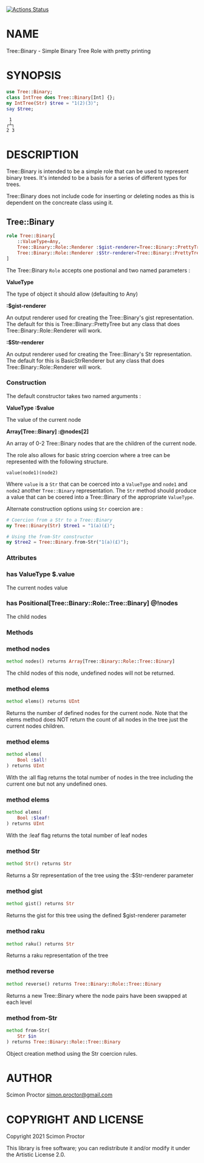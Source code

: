 [![Actions Status](https://github.com/Scimon/raku-BTree/workflows/test/badge.svg)](https://github.com/Scimon/raku-BTree/actions)

NAME
====

Tree::Binary - Simple Binary Tree Role with pretty printing

SYNOPSIS
========

```raku
use Tree::Binary;
class IntTree does Tree::Binary[Int] {};
my IntTree(Str) $tree = "1(2)(3)";
say $tree;
```

     1 
    ┌┴┐
    2 3

DESCRIPTION
===========

Tree::Binary is intended to be a simple role that can be used to represent binary trees. It's intended to be a basis for a series of different types for trees. 

Tree::Binary does not include code for inserting or deleting nodes as this is dependent on the concreate class using it. 

Tree::Binary
------------

```raku
role Tree::Binary[
    ::ValueType=Any,
    Tree::Binary::Role::Renderer :$gist-renderer=Tree::Binary::PrettyTree,
    Tree::Binary::Role::Renderer :$Str-renderer=Tree::Binary::PrettyTree,
]
```

The Tree::Binary `Role` accepts one postional and two named parameters : 

**ValueType**

The type of object it should allow (defaulting to Any)

**:$gist-renderer**

An output renderer used for creating the Tree::Binary's gist representation. The default for this is Tree::Binary::PrettyTree but any class that does Tree::Binary::Role::Renderer will work.

**:$Str-renderer**

An output renderer used for creating the Tree::Binary's Str representation. The default for this is BasicStrRenderer but any class that does Tree::Binary::Role::Renderer will work.

### Construction

The default constructor takes two named arguments :

**ValueType :$value**

The value of the current node

**Array[Tree::Binary] :@nodes[2]**

An array of 0-2 Tree::Binary nodes that are the children of the current node.

The role also allows for basic string coercion where a tree can be represented with the following structure.

    value(node1)(node2)

Where `value` is a `Str` that can be coerced into a `ValueType` and `node1` and `node2` another `Tree::Binary` representation. The `Str` method should produce a value that can be coered into a Tree::Binary of the appropriate `ValueType`.

Alternate construction options using `Str` coercion are :

```raku
# Coercion from a Str to a Tree::Binary
my Tree::Binary(Str) $tree1 = "1(a)(£)";

# Using the from-Str constructor
my $tree2 = Tree::Binary.from-Str("1(a)(£)");
```

### Attributes

### has ValueType $.value

The current nodes value

### has Positional[Tree::Binary::Role::Tree::Binary] @!nodes

The child nodes

### Methods

### method nodes

```raku
method nodes() returns Array[Tree::Binary::Role::Tree::Binary]
```

The child nodes of this node, undefined nodes will not be returned.

### method elems

```raku
method elems() returns UInt
```

Returns the number of defined nodes for the current node. Note that the elems method does NOT return the count of all nodes in the tree just the current nodes children.

### method elems

```raku
method elems(
    Bool :$all!
) returns UInt
```

With the :all flag returns the total number of nodes in the tree including the current one but not any undefined ones.

### method elems

```raku
method elems(
    Bool :$leaf!
) returns UInt
```

With the :leaf flag returns the total number of leaf nodes

### method Str

```raku
method Str() returns Str
```

Returns a Str representation of the tree using the :$Str-renderer parameter

### method gist

```raku
method gist() returns Str
```

Returns the gist for this tree using the defined $gist-renderer parameter

### method raku

```raku
method raku() returns Str
```

Returns a raku representation of the tree

### method reverse

```raku
method reverse() returns Tree::Binary::Role::Tree::Binary
```

Returns a new Tree::Binary where the node pairs have been swapped at each level

### method from-Str

```raku
method from-Str(
    Str $in
) returns Tree::Binary::Role::Tree::Binary
```

Object creation method using the Str coercion rules.

AUTHOR
======

Scimon Proctor <simon.proctor@gmail.com>

COPYRIGHT AND LICENSE
=====================

Copyright 2021 Scimon Proctor

This library is free software; you can redistribute it and/or modify it under the Artistic License 2.0.

